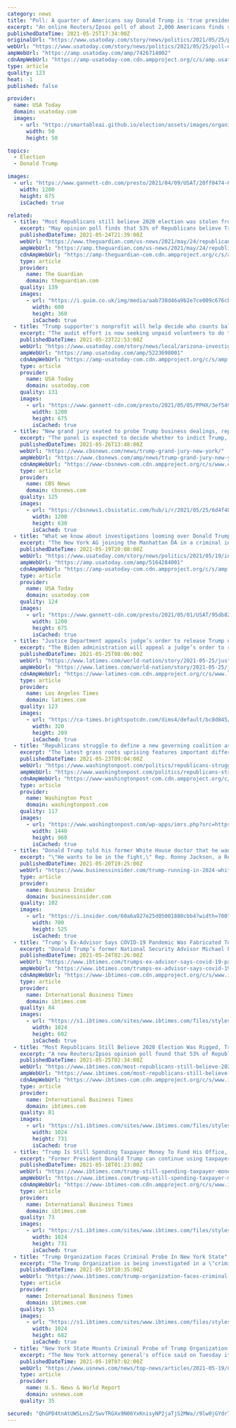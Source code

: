 ```yaml
---
category: news
title: "Poll: A quarter of Americans say Donald Trump is 'true president' of the US"
excerpt: "An online Reuters/Ipsos poll of about 2,000 Americans finds sharp partisan differences in beliefs on the legitimacy of the 2020 election and more."
publishedDateTime: 2021-05-25T17:34:00Z
originalUrl: "https://www.usatoday.com/story/news/politics/2021/05/25/poll-quarter-americans-surveyed-say-trump-true-president/7426714002/"
webUrl: "https://www.usatoday.com/story/news/politics/2021/05/25/poll-quarter-americans-surveyed-say-trump-true-president/7426714002/"
ampWebUrl: "https://amp.usatoday.com/amp/7426714002"
cdnAmpWebUrl: "https://amp-usatoday-com.cdn.ampproject.org/c/s/amp.usatoday.com/amp/7426714002"
type: article
quality: 123
heat: -1
published: false

provider:
  name: USA Today
  domain: usatoday.com
  images:
    - url: "https://smartableai.github.io/election/assets/images/organizations/usatoday.com-50x50.jpg"
      width: 50
      height: 50

topics:
  - Election
  - Donald Trump

images:
  - url: "https://www.gannett-cdn.com/presto/2021/04/09/USAT/20ff0474-6182-48fa-9e03-2c65ffaf7e9a-AP_Capitol_Breach.jpg?auto=webp&crop=5869,3301,x1,y0&format=pjpg&width=1200"
    width: 1200
    height: 675
    isCached: true

related:
  - title: "Most Republicans still believe 2020 election was stolen from Trump – poll"
    excerpt: "May opinion poll finds that 53% of Republicans believe Trump is the ‘true president’ compared with 3% of Democrats"
    publishedDateTime: 2021-05-24T21:39:00Z
    webUrl: "https://www.theguardian.com/us-news/2021/may/24/republicans-2020-election-poll-trump-biden"
    ampWebUrl: "https://amp.theguardian.com/us-news/2021/may/24/republicans-2020-election-poll-trump-biden"
    cdnAmpWebUrl: "https://amp-theguardian-com.cdn.ampproject.org/c/s/amp.theguardian.com/us-news/2021/may/24/republicans-2020-election-poll-trump-biden"
    type: article
    provider:
      name: The Guardian
      domain: theguardian.com
    quality: 139
    images:
      - url: "https://i.guim.co.uk/img/media/aab738d46a9b2e7ce009c676cb4f62f8d94df627/0_117_3500_2101/master/3500.jpg?width=300&quality=45&auto=format&fit=max&dpr=2&s=43f3841ea4390c7aede36e6dd996a695"
        width: 600
        height: 360
        isCached: true
  - title: "Trump supporter's nonprofit will help decide who counts ballots as election audit resumes"
    excerpt: "The audit effort is now seeking unpaid volunteers to do the counting. Ballot counters were offered $15 an hour when the audit started in April."
    publishedDateTime: 2021-05-23T22:53:00Z
    webUrl: "https://www.usatoday.com/story/news/local/arizona-investigations/2021/05/22/arizona-audit-trump-supporter-patrick-byrnes-nonprofit-help-choose-counters/5223698001/"
    ampWebUrl: "https://amp.usatoday.com/amp/5223698001"
    cdnAmpWebUrl: "https://amp-usatoday-com.cdn.ampproject.org/c/s/amp.usatoday.com/amp/5223698001"
    type: article
    provider:
      name: USA Today
      domain: usatoday.com
    quality: 131
    images:
      - url: "https://www.gannett-cdn.com/presto/2021/05/05/PPHX/3ef549ef-78ad-4dc0-b48e-ba48ba18b6e4-cent02-7fnkwj4c1wm14vc3rhle_original.jpg?auto=webp&crop=3599,2025,x0,y183&format=pjpg&width=1200"
        width: 1200
        height: 675
        isCached: true
  - title: "New grand jury seated to probe Trump business dealings, reports say"
    excerpt: "The panel is expected to decide whether to indict Trump, other executives at his company or the company itself, The Washington Post says."
    publishedDateTime: 2021-05-26T13:48:00Z
    webUrl: "https://www.cbsnews.com/news/trump-grand-jury-new-york/"
    ampWebUrl: "https://www.cbsnews.com/amp/news/trump-grand-jury-new-york/"
    cdnAmpWebUrl: "https://www-cbsnews-com.cdn.ampproject.org/c/s/www.cbsnews.com/amp/news/trump-grand-jury-new-york/"
    type: article
    provider:
      name: CBS News
      domain: cbsnews.com
    quality: 125
    images:
      - url: "https://cbsnews1.cbsistatic.com/hub/i/r/2021/05/25/6d4f4817-2ff8-4f41-83d8-6c877a8ad6e6/thumbnail/1200x630/b9606be5f084f0bb07e863d766b8619d/gettyimages-1318749430.jpg"
        width: 1200
        height: 630
        isCached: true
  - title: "What we know about investigations looming over Donald Trump, his company"
    excerpt: "The New York AG joining the Manhattan DA in a criminal investigation into the Trump Organization is just the latest legal issue for the ex-president."
    publishedDateTime: 2021-05-19T20:08:00Z
    webUrl: "https://www.usatoday.com/story/news/politics/2021/05/19/investigations-looming-over-donald-trump-his-company-what-we-know/5164284001/"
    ampWebUrl: "https://amp.usatoday.com/amp/5164284001"
    cdnAmpWebUrl: "https://amp-usatoday-com.cdn.ampproject.org/c/s/amp.usatoday.com/amp/5164284001"
    type: article
    provider:
      name: USA Today
      domain: usatoday.com
    quality: 124
    images:
      - url: "https://www.gannett-cdn.com/presto/2021/05/01/USAT/95db826e-249c-42a5-b9df-4635d1bce706-AFP_AFP_98Z3QA.jpg?auto=webp&crop=4055,2281,x0,y257&format=pjpg&width=1200"
        width: 1200
        height: 675
        isCached: true
  - title: "Justice Department appeals judge’s order to release Trump obstruction memo"
    excerpt: "The Biden administration will appeal a judge’s order to release a memo on whether former President Trump obstructed justice during the Russia probe."
    publishedDateTime: 2021-05-25T08:06:00Z
    webUrl: "https://www.latimes.com/world-nation/story/2021-05-25/justice-appeals-order-trump-russia-obstruction-memo"
    ampWebUrl: "https://www.latimes.com/world-nation/story/2021-05-25/justice-appeals-order-trump-russia-obstruction-memo?_amp=true"
    cdnAmpWebUrl: "https://www-latimes-com.cdn.ampproject.org/c/s/www.latimes.com/world-nation/story/2021-05-25/justice-appeals-order-trump-russia-obstruction-memo?_amp=true"
    type: article
    provider:
      name: Los Angeles Times
      domain: latimes.com
    quality: 123
    images:
      - url: "https://ca-times.brightspotcdn.com/dims4/default/bc8d845/2147483647/strip/true/crop/4500x2939+0+30/resize/320x209!/quality/90/?url=https%3A%2F%2Fcalifornia-times-brightspot.s3.amazonaws.com%2F00%2F76%2Ff495fabdcc1b964d932368d5e6da%2F01e1c590733b491a823c07e95769dd3d"
        width: 320
        height: 209
        isCached: true
  - title: "Republicans struggle to define a new governing coalition as Trump closes grip on party"
    excerpt: "The latest grass roots uprising features important differences from the last, the tea party revolution of 2010."
    publishedDateTime: 2021-05-23T09:04:00Z
    webUrl: "https://www.washingtonpost.com/politics/republicans-struggle-to-define-a-new-governing-coalition-as-trump-closes-grip-on-party/2021/05/23/07bce926-b98a-11eb-96b9-e949d5397de9_story.html"
    ampWebUrl: "https://www.washingtonpost.com/politics/republicans-struggle-to-define-a-new-governing-coalition-as-trump-closes-grip-on-party/2021/05/23/07bce926-b98a-11eb-96b9-e949d5397de9_story.html?outputType=amp"
    cdnAmpWebUrl: "https://www-washingtonpost-com.cdn.ampproject.org/c/s/www.washingtonpost.com/politics/republicans-struggle-to-define-a-new-governing-coalition-as-trump-closes-grip-on-party/2021/05/23/07bce926-b98a-11eb-96b9-e949d5397de9_story.html?outputType=amp"
    type: article
    provider:
      name: Washington Post
      domain: washingtonpost.com
    quality: 117
    images:
      - url: "https://www.washingtonpost.com/wp-apps/imrs.php?src=https://arc-anglerfish-washpost-prod-washpost.s3.amazonaws.com/public/ZDIOTSTYMUI6XFEJR562ZVI6OU.jpg&w=1440"
        width: 1440
        height: 960
        isCached: true
  - title: "Donald Trump told his former White House doctor that he wants to run in 2024"
    excerpt: "\"He wants to be in the fight,\" Rep. Ronny Jackson, a Republican of Texas, said of his former boss. \"Just riding off in the sunset is not the way he's wired.\""
    publishedDateTime: 2021-05-20T19:25:00Z
    webUrl: "https://www.businessinsider.com/trump-running-in-2024-white-house-doctor-ronny-jackson-trump-wants-to-run-white-house-again-2024-2021-5"
    type: article
    provider:
      name: Business Insider
      domain: businessinsider.com
    quality: 102
    images:
      - url: "https://i.insider.com/60a6a927e25d05001880cbb4?width=700"
        width: 700
        height: 525
        isCached: true
  - title: "Trump's Ex-Advisor Says COVID-19 Pandemic Was Fabricated To Control 2020 Elections"
    excerpt: "Donald Trump’s former National Security Advisor Michael Flynn has alleged that the COVID-19 pandemic was fabricated to control the 2020 U.S. election. Flynn, a retired general who is one of the most well-known figures in the QAnon conspiracy theory,"
    publishedDateTime: 2021-05-24T02:26:00Z
    webUrl: "https://www.ibtimes.com/trumps-ex-advisor-says-covid-19-pandemic-was-fabricated-control-2020-elections-3206534"
    ampWebUrl: "https://www.ibtimes.com/trumps-ex-advisor-says-covid-19-pandemic-was-fabricated-control-2020-elections-3206534?amp=1"
    cdnAmpWebUrl: "https://www-ibtimes-com.cdn.ampproject.org/c/s/www.ibtimes.com/trumps-ex-advisor-says-covid-19-pandemic-was-fabricated-control-2020-elections-3206534?amp=1"
    type: article
    provider:
      name: International Business Times
      domain: ibtimes.com
    quality: 84
    images:
      - url: "https://s1.ibtimes.com/sites/www.ibtimes.com/files/styles/full/public/2020/11/25/general-michael-flynn-pleaded-guilty-to-lying-to.jpg"
        width: 1024
        height: 602
        isCached: true
  - title: "Most Republicans Still Believe 2020 Election Was Rigged, Trump Is Actual President: Poll"
    excerpt: "A new Reuters/Ipsos opinion poll found that 53% of Republicans believe Trump is the “true president”, compared with 3% of Democrats and 25% of all Americans."
    publishedDateTime: 2021-05-25T02:34:00Z
    webUrl: "https://www.ibtimes.com/most-republicans-still-believe-2020-election-was-rigged-trump-actual-president-poll-3207536"
    ampWebUrl: "https://www.ibtimes.com/most-republicans-still-believe-2020-election-was-rigged-trump-actual-president-poll-3207536?amp=1"
    cdnAmpWebUrl: "https://www-ibtimes-com.cdn.ampproject.org/c/s/www.ibtimes.com/most-republicans-still-believe-2020-election-was-rigged-trump-actual-president-poll-3207536?amp=1"
    type: article
    provider:
      name: International Business Times
      domain: ibtimes.com
    quality: 81
    images:
      - url: "https://s1.ibtimes.com/sites/www.ibtimes.com/files/styles/full/public/2021/05/12/former-us-president-donald-trumps-grip-on-the.jpg"
        width: 1024
        height: 731
        isCached: true
  - title: "Trump Is Still Spending Taxpayer Money To Fund His Office, 17 Staff: Report"
    excerpt: "Former President Donald Trump can continue using taxpayer money to fund his office and staffers until July 21."
    publishedDateTime: 2021-05-18T01:23:00Z
    webUrl: "https://www.ibtimes.com/trump-still-spending-taxpayer-money-fund-his-office-17-staff-report-3201158"
    ampWebUrl: "https://www.ibtimes.com/trump-still-spending-taxpayer-money-fund-his-office-17-staff-report-3201158?amp=1"
    cdnAmpWebUrl: "https://www-ibtimes-com.cdn.ampproject.org/c/s/www.ibtimes.com/trump-still-spending-taxpayer-money-fund-his-office-17-staff-report-3201158?amp=1"
    type: article
    provider:
      name: International Business Times
      domain: ibtimes.com
    quality: 73
    images:
      - url: "https://s1.ibtimes.com/sites/www.ibtimes.com/files/styles/full/public/2021/05/12/former-us-president-donald-trumps-grip-on-the.jpg"
        width: 1024
        height: 731
        isCached: true
  - title: "Trump Organization Faces Criminal Probe In New York State"
    excerpt: "The Trump Organization is being investigated in a \"criminal capacity\", the New York state attorney general's office said Tuesday, as prosecutors advance their probe into former president Donald Trump's business dealings."
    publishedDateTime: 2021-05-19T10:35:00Z
    webUrl: "https://www.ibtimes.com/trump-organization-faces-criminal-probe-new-york-state-3202928"
    type: article
    provider:
      name: International Business Times
      domain: ibtimes.com
    quality: 55
    images:
      - url: "https://s1.ibtimes.com/sites/www.ibtimes.com/files/styles/full/public/2021/05/18/a-sign-for-the-trump-international-hotel-in.jpg"
        width: 1024
        height: 682
        isCached: true
  - title: "New York State Mounts Criminal Probe of Trump Organization Finances"
    excerpt: "The New York attorney general's office said on Tuesday it has now opened a criminal investigation into former President Donald Trump's company, increasing the legal risk for Trump and his family. Attorney General Letitia James has been investigating whether the Trump Organization falsely reported property values to secure loans and obtain economic and tax benefits."
    publishedDateTime: 2021-05-19T07:02:00Z
    webUrl: "https://www.usnews.com/news/top-news/articles/2021-05-19/new-york-state-mounts-criminal-probe-of-trump-organization-finances"
    type: article
    provider:
      name: U.S. News & World Report
      domain: usnews.com
    quality: 35

secured: "QhGPD4tnAtUWSLnsZ/SwvTRGXx9N06YxKnisyNP2jaTjS2MWa//9lw0jGYdrT2ndk38GVfhSnValVe0CEOdRlPWP2JZ8GTEsSF1fJz/zCiEaJPOQUSioOmFUwYsE1f/ndrQCki7qg1C9kv9vwSC55MCDqXld3ME+EAEiDPrOMBJNicXF8AlCBnNmFf31VM7KvFMYQmJ9MINCcXcZN1g6tm+nBx92HzqBQlpqOuTC3vutbrfDEHfNx8iMpKpzvZkigZlgIxpv5m0qd3RVnl66qKXnwptb1MVPvwy7m4N1FOz6e1mULxRehEuBGLF+XiR/fEDR8Xz8OVuLBNUC3bFOOnH7p+GFDWMPQVKMGm4hcN8=;ekKWFhHT8va4d4bHsnjr4A=="
---
```


